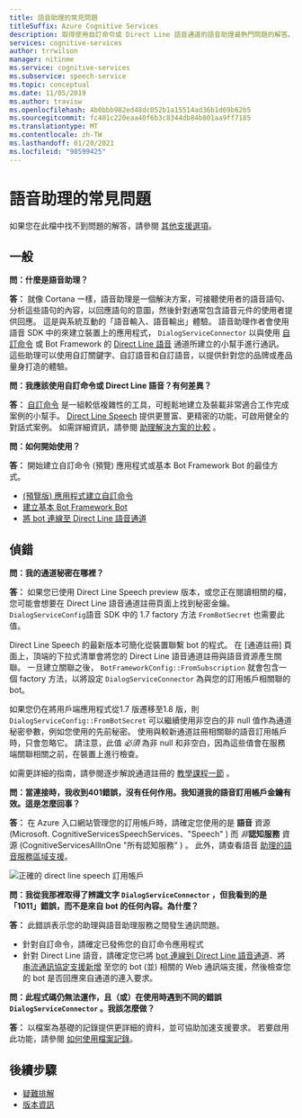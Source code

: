```yaml
---
title: 語音助理的常見問題
titleSuffix: Azure Cognitive Services
description: 取得使用自訂命令或 Direct Line 語音通道的語音助理最熱門問題的解答。
services: cognitive-services
author: trrwilson
manager: nitinme
ms.service: cognitive-services
ms.subservice: speech-service
ms.topic: conceptual
ms.date: 11/05/2019
ms.author: travisw
ms.openlocfilehash: 4b0bbb982ed48dc052b1a15514ad36b1d69b62b5
ms.sourcegitcommit: fc401c220eaa40f6b3c8344db84b801aa9ff7185
ms.translationtype: MT
ms.contentlocale: zh-TW
ms.lasthandoff: 01/20/2021
ms.locfileid: "98599425"
---
```

# <a name="voice-assistants-frequently-asked-questions"></a>語音助理的常見問題

如果您在此檔中找不到問題的解答，請參閱 [其他支援選項](../cognitive-services-support-options.md?context=%2fazure%2fcognitive-services%2fspeech-service%2fcontext%2fcontext%253fcontext%253d%2fazure%2fcognitive-services%2fspeech-service%2fcontext%2fcontext)。

## <a name="general"></a>一般

**問：什麼是語音助理？**

**答：** 就像 Cortana 一樣，語音助理是一個解決方案，可接聽使用者的語音語句、分析這些語句的內容，以回應語句的意圖，然後針對通常包含語音元件的使用者提供回應。 這是與系統互動的「語音輸入、語音輸出」體驗。 語音助理作者會使用語音 SDK 中的來建立裝置上的應用程式， `DialogServiceConnector` 以與使用 [自訂命令](custom-commands.md) 或 Bot Framework 的 [Direct Line 語音](direct-line-speech.md) 通道所建立的小幫手進行通訊。 這些助理可以使用自訂關鍵字、自訂語音和自訂語音，以提供針對您的品牌或產品量身打造的體驗。

**問：我應該使用自訂命令或 Direct Line 語音？有何差異？**

**答：** [自訂命令](custom-commands.md) 是一組較低複雜性的工具，可輕鬆地建立及裝載非常適合工作完成案例的小幫手。 [Direct Line Speech](direct-line-speech.md) 提供更豐富、更精密的功能，可啟用健全的對話式案例。 如需詳細資訊，請參閱 [助理解決方案的比較](voice-assistants.md#choosing-an-assistant-solution) 。

**問：如何開始使用？**

**答：** 開始建立自訂命令 (預覽) 應用程式或基本 Bot Framework Bot 的最佳方式。

- [ (預覽版) 應用程式建立自訂命令](./quickstart-custom-commands-application.md)
- [建立基本 Bot Framework Bot](/azure/bot-service/bot-builder-tutorial-basic-deploy?view=azure-bot-service-4.0)
- [將 bot 連線至 Direct Line 語音通道](/azure/bot-service/bot-service-channel-connect-directlinespeech)

## <a name="debugging"></a>偵錯

**問：我的通道秘密在哪裡？**

**答：** 如果您已使用 Direct Line Speech preview 版本，或您正在閱讀相關的檔，您可能會想要在 Direct Line 語音通道註冊頁面上找到秘密金鑰。 `DialogServiceConfig`語音 SDK 中的 1.7 factory 方法 `FromBotSecret` 也需要此值。

Direct Line Speech 的最新版本可簡化從裝置聯繫 bot 的程式。 在 [通道註冊] 頁面上，頂端的下拉式清單會將您的 Direct Line 語音通道註冊與語音資源產生關聯。 一旦建立關聯之後， `BotFrameworkConfig::FromSubscription` 就會包含一個 factory 方法，以將設定 `DialogServiceConnector` 為與您的訂用帳戶相關聯的 bot。

如果您仍在將用戶端應用程式從1.7 版遷移至1.8 版，則 `DialogServiceConfig::FromBotSecret` 可以繼續使用非空白的非 null 值作為通道秘密參數，例如您使用的先前秘密。 使用與較新通道註冊相關聯的語音訂用帳戶時，只會忽略它。 請注意，此值 _必須_ 為非 null 和非空白，因為這些值會在服務端關聯相關之前，在裝置上進行檢查。

如需更詳細的指南，請參閱逐步解說通道註冊的 [教學課程一節](tutorial-voice-enable-your-bot-speech-sdk.md#register-the-direct-line-speech-channel) 。

**問：當連接時，我收到401錯誤，沒有任何作用。我知道我的語音訂用帳戶金鑰有效。這是怎麼回事？**

**答：** 在 Azure 入口網站管理您的訂用帳戶時，請確定您使用的是 **語音** 資源 (Microsoft. CognitiveServicesSpeechServices、"Speech" ) 而 _非_**認知服務** 資源 (CognitiveServicesAllInOne "所有認知服務" ) 。 此外，請查看語音 [助理的語音服務區域支援](regions.md#voice-assistants)。

![正確的 direct line speech 訂用帳戶](media/voice-assistants/faq-supported-subscription.png "相容語音訂用帳戶的範例")

**問：我從我那裡取得了辨識文字 `DialogServiceConnector` ，但我看到的是「1011」錯誤，而不是來自 bot 的任何內容。為什麼？**

**答：** 此錯誤表示您的助理與語音助理服務之間發生通訊問題。

- 針對自訂命令，請確定已發佈您的自訂命令應用程式
- 針對 Direct Line 語音，請確定您已將 [bot 連線到 Direct Line 語音通道](/azure/bot-service/bot-service-channel-connect-directlinespeech)、將 [串流通訊協定支援新增](/azure/bot-service/directline-speech-bot) 至您的 bot (並) 相關的 Web 通訊端支援，然後檢查您的 bot 是否回應來自通道的連入要求。

**問：此程式碼仍無法運作，且（或）在使用時遇到不同的錯誤 `DialogServiceConnector` 。我該怎麼做？**

**答：** 以檔案為基礎的記錄提供更詳細的資料，並可協助加速支援要求。 若要啟用此功能，請參閱 [如何使用檔案記錄](how-to-use-logging.md)。

## <a name="next-steps"></a>後續步驟

- [疑難排解](troubleshooting.md)
- [版本資訊](releasenotes.md)